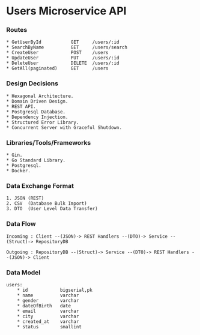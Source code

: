 # Users Microservice API

### Routes

    * GetUserById           GET     /users/:id
    * SearchByName          GET     /users/search
    * CreateUser            POST    /users
    * UpdateUser            PUT     /users/:id
    * DeleteUser            DELETE  /users/:id
    * GetAll(paginated)     GET     /users

### Design Decisions

    * Hexagonal Architecture.
    * Domain Driven Design.
    * REST API.
    * Postgresql Database.
    * Dependency Injection.
    * Structured Error Library.
    * Concurrent Server with Graceful Shutdown.

### Libraries/Tools/Frameworks

    * Gin.
    * Go Standard Library.
    * Postgresql.
    * Docker.

### Data Exchange Format

    1. JSON (REST)
    2. CSV  (Database Bulk Import)
    3. DTO  (User Level Data Transfer)

### Data Flow

    Incoming : Client --(JSON)-> REST Handlers --(DTO)-> Service --(Struct)-> RepositoryDB

    Outgoing : RepositoryDB --(Struct)-> Service --(DTO)-> REST Handlers --(JSON)-> Client

### Data Model
    users:
        * id            bigserial,pk
        * name          varchar
        * gender        varchar
        * dateOfBirth   date
        * email         varchar
        * city          varchar
        * created_at    varchar
        * status        smallint
